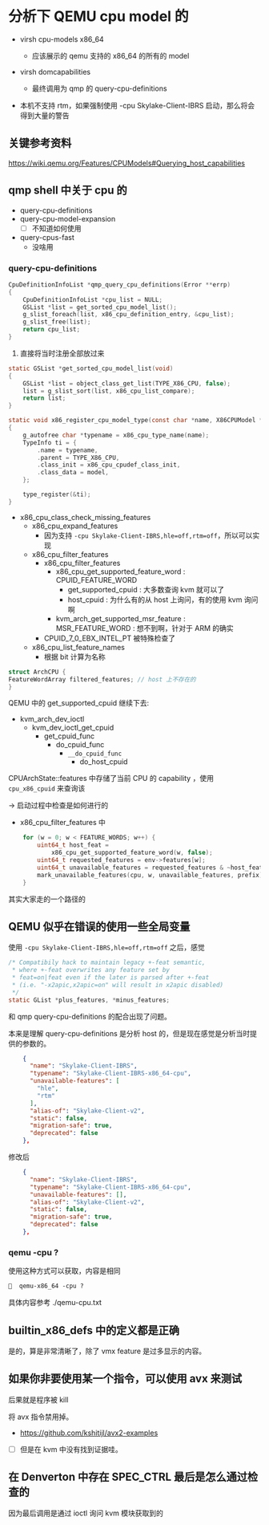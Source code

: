 # 分析下 QEMU cpu model 的

- virsh cpu-models x86_64
  - 应该展示的 qemu 支持的 x86_64 的所有的 model
- virsh domcapabilities
  - 最终调用为 qmp 的 query-cpu-definitions

- 本机不支持 rtm，如果强制使用 -cpu Skylake-Client-IBRS 启动，那么将会得到大量的警告

## 关键参考资料
https://wiki.qemu.org/Features/CPUModels#Querying_host_capabilities

## qmp shell 中关于 cpu 的
- query-cpu-definitions
- query-cpu-model-expansion
  - [ ] 不知道如何使用
- query-cpus-fast
  - 没啥用

### query-cpu-definitions
```c
CpuDefinitionInfoList *qmp_query_cpu_definitions(Error **errp)
{
    CpuDefinitionInfoList *cpu_list = NULL;
    GSList *list = get_sorted_cpu_model_list();
    g_slist_foreach(list, x86_cpu_definition_entry, &cpu_list);
    g_slist_free(list);
    return cpu_list;
}
```

1. 直接将当时注册全部放过来
```c
static GSList *get_sorted_cpu_model_list(void)
{
    GSList *list = object_class_get_list(TYPE_X86_CPU, false);
    list = g_slist_sort(list, x86_cpu_list_compare);
    return list;
}

static void x86_register_cpu_model_type(const char *name, X86CPUModel *model)
{
    g_autofree char *typename = x86_cpu_type_name(name);
    TypeInfo ti = {
        .name = typename,
        .parent = TYPE_X86_CPU,
        .class_init = x86_cpu_cpudef_class_init,
        .class_data = model,
    };

    type_register(&ti);
}
```

- x86_cpu_class_check_missing_features
  - x86_cpu_expand_features
    - 因为支持 `-cpu Skylake-Client-IBRS,hle=off,rtm=off`，所以可以实现
  - x86_cpu_filter_features
    - x86_cpu_filter_features
      - x86_cpu_get_supported_feature_word : CPUID_FEATURE_WORD
        - get_supported_cpuid : 大多数查询 kvm 就可以了
        - host_cpuid : 为什么有的从 host 上询问，有的使用 kvm 询问啊
      - kvm_arch_get_supported_msr_feature : MSR_FEATURE_WORD : 想不到啊，针对于 ARM 的确实
    - CPUID_7_0_EBX_INTEL_PT 被特殊检查了
  - x86_cpu_list_feature_names
    - 根据 bit 计算为名称

```c
struct ArchCPU {
FeatureWordArray filtered_features; // host 上不存在的
}
```

QEMU 中的 get_supported_cpuid 继续下去:
- kvm_arch_dev_ioctl
  - kvm_dev_ioctl_get_cpuid
    - get_cpuid_func
      - do_cpuid_func
        - `__do_cpuid_func`
          - do_host_cpuid

CPUArchState::features 中存储了当前 CPU 的 capability ，使用 `cpu_x86_cpuid` 来查询该


-> 启动过程中检查是如何进行的

- x86_cpu_filter_features 中
```c
    for (w = 0; w < FEATURE_WORDS; w++) {
        uint64_t host_feat =
            x86_cpu_get_supported_feature_word(w, false);
        uint64_t requested_features = env->features[w];
        uint64_t unavailable_features = requested_features & ~host_feat;
        mark_unavailable_features(cpu, w, unavailable_features, prefix);
    }
```
其实大家走的一个路径的

## QEMU 似乎在错误的使用一些全局变量
使用 `-cpu Skylake-Client-IBRS,hle=off,rtm=off` 之后，感觉
```c
/* Compatibily hack to maintain legacy +-feat semantic,
 * where +-feat overwrites any feature set by
 * feat=on|feat even if the later is parsed after +-feat
 * (i.e. "-x2apic,x2apic=on" will result in x2apic disabled)
 */
static GList *plus_features, *minus_features;
```
和 qmp query-cpu-definitions 的配合出现了问题。

本来是理解 query-cpu-definitions 是分析 host 的，但是现在感觉是分析当时提供的参数的。

```json
    {
      "name": "Skylake-Client-IBRS",
      "typename": "Skylake-Client-IBRS-x86_64-cpu",
      "unavailable-features": [
        "hle",
        "rtm"
      ],
      "alias-of": "Skylake-Client-v2",
      "static": false,
      "migration-safe": true,
      "deprecated": false
    },
```

修改后
```json
    {
      "name": "Skylake-Client-IBRS",
      "typename": "Skylake-Client-IBRS-x86_64-cpu",
      "unavailable-features": [],
      "alias-of": "Skylake-Client-v2",
      "static": false,
      "migration-safe": true,
      "deprecated": false
    },
```
### qemu -cpu ?

使用这种方式可以获取，内容是相同
```txt
🧀  qemu-x86_64 -cpu ?
```
具体内容参考 ./qemu-cpu.txt

## builtin_x86_defs 中的定义都是正确
是的，算是非常清晰了，除了 vmx feature 是过多显示的内容。

## 如果你非要使用某一个指令，可以使用 avx 来测试
后果就是程序被 kill

将 avx 指令禁用掉。

- https://github.com/kshitijl/avx2-examples

- [ ] 但是在 kvm 中没有找到证据哇。

## 在 Denverton 中存在 SPEC_CTRL 最后是怎么通过检查的
因为最后调用是通过 ioctl 询问 kvm 模块获取到的
